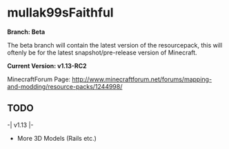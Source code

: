 # mullak99sFaithful

**Branch: Beta**

The beta branch will contain the latest version of the resourcepack, this will oftenly be for the latest snapshot/pre-release version of Minecraft.

**Current Version: v1.13-RC2**

MinecraftForum Page: http://www.minecraftforum.net/forums/mapping-and-modding/resource-packs/1244998/

## TODO

-| v1.13 |-

- More 3D Models (Rails etc.)

